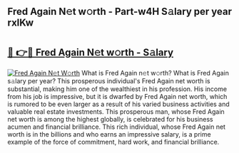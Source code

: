 ## Fred Again N𝚎t w𝚘rth - Part-w4H S𝚊lary per year rxlKw

# <h2><a href="http://gc1taf.nevu.top/?p=Fred+Again">🔗 👉🔴 Fred Again N𝚎t w𝚘rth - S𝚊lary</a></h2>

[![Fred Again N𝚎t W𝚘rth](https://i.imgur.com/Oavwk0R.jpeg)](http://gc1taf.nevu.top/?p=Fred+Again)
What is Fred Again n𝚎t w𝚘rth? What is Fred Again s𝚊lary per year?
This prosperous individual's Fred Again net worth is substantial, making him one of the wealthiest in his profession. His income from his job is impressive, but it is dwarfed by Fred Again net worth, which is rumored to be even larger as a result of his varied business activities and valuable real estate investments. This prosperous man, whose Fred Again net worth is among the highest globally, is celebrated for his business acumen and financial brilliance. This rich individual, whose Fred Again net worth is in the billions and who earns an impressive salary, is a prime example of the force of commitment, hard work, and financial brilliance.
